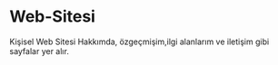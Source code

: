 # Web-Sitesi
Kişisel Web Sitesi
Hakkımda, özgeçmişim,ilgi alanlarım ve iletişim gibi sayfalar yer alır.

